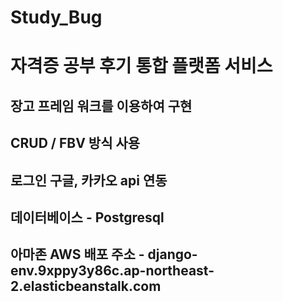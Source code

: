 # Study_Bug



<h1>자격증 공부 후기 통합 플랫폼 서비스</h1>

<h2>장고 프레임 워크를 이용하여 구현</h2>
<h2>CRUD / FBV 방식 사용</h2>
<h2>로그인 구글, 카카오 api 연동</h2>
<h2>데이터베이스 - Postgresql</h2>
<h2>아마존 AWS 배포 주소 - django-env.9xppy3y86c.ap-northeast-2.elasticbeanstalk.com</h2>